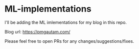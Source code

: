 # ML-implementations
I'll be adding the ML imlementations for my blog in this repo.

Blog url: https://pmgautam.com/

Please feel free to open PRs for any changes/suggestions/fixes.
